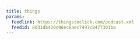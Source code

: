 ```yaml
---
title: things
params:
  feedlink: https://thingstoclick.com/podcast.xml
  feedid: 8d31db420c06ec6aec7497c8477301ba
---
```

